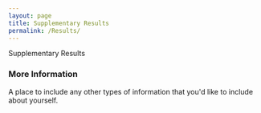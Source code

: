 ```yaml
---
layout: page
title: Supplementary Results
permalink: /Results/
---
```


Supplementary Results

### More Information

A place to include any other types of information that you'd like to include about yourself.

